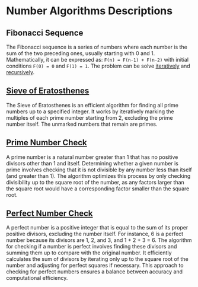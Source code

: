 # Number Algorithms Descriptions

## Fibonacci Sequence

The Fibonacci sequence is a series of numbers where each number is the sum of the two preceding ones, usually starting with 0 and 1. Mathematically, it can be expressed as:
`F(n) = F(n-1) + F(n-2)`
with initial conditions `F(0) = 0` and `F(1) = 1`. The problem can be solve [iteratively](https://github.com/1G4S/Algorithms/blob/a885265cb32dbae92b3ab98c5026caba7abd1b7f/src/main/java/com/app/algorithms/number_algorithms/NumberAlgorithms.java#L13) and [recursively](https://github.com/1G4S/Algorithms/blob/a885265cb32dbae92b3ab98c5026caba7abd1b7f/src/main/java/com/app/algorithms/number_algorithms/NumberAlgorithms.java#L37).

## [Sieve of Eratosthenes](https://github.com/1G4S/Algorithms/blob/a0be009d0b42277e95247375bb20c5758f308033/src/main/java/com/app/algorithms/number_algorithms/EratosthenesSieve.java#L6)

The Sieve of Eratosthenes is an efficient algorithm for finding all prime numbers up to a specified integer. It works by iteratively marking the multiples of each prime number starting from 2, excluding the prime number itself. The unmarked numbers that remain are primes.

## [Prime Number Check]()
A prime number is a natural number greater than 1 that has no positive divisors other than 1 and itself. 
Determining whether a given number is prime involves checking that it is not divisible by any number less than itself (and greater than 1). 
The algorithm optimizes this process by only checking divisibility up to the square root of the number, as any factors larger than the square root would have a corresponding factor smaller than the square root.

## [Perfect Number Check]()
A perfect number is a positive integer that is equal to the sum of its proper positive divisors, excluding the number itself. For instance, 6 is a perfect number because its divisors are 1, 2, and 3, and 1 + 2 + 3 = 6. 
The algorithm for checking if a number is perfect involves finding these divisors and summing them up to compare with the original number. It efficiently calculates the sum of divisors by iterating only up to the square root of the number and adjusting for perfect squares if necessary. 
This approach to checking for perfect numbers ensures a balance between accuracy and computational efficiency. 